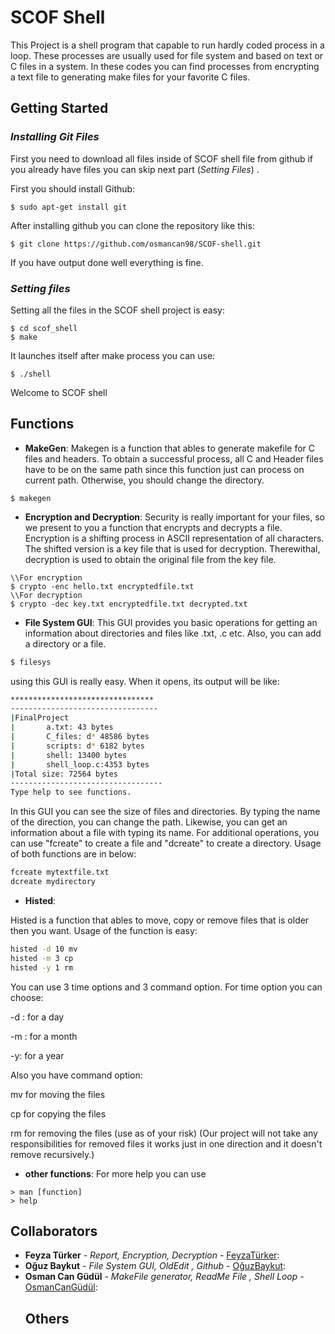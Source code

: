 # SCOF Shell
This Project is a shell program that capable to run hardly coded process in a loop.  These processes are usually used for file system and based on text or C files in a system. In these codes you can find processes from encrypting a text file to generating make files for your favorite C files.

## Getting Started
### *Installing Git Files*
First you need to download all files inside of SCOF shell file from github 
if you already have files you can skip next part (*Setting Files*) .

First you should install Github:
```shell
$ sudo apt-get install git
```
After installing github you can clone the repository like this:
```shell
$ git clone https://github.com/osmancan98/SCOF-shell.git
```
If you have output done well everything is fine.

### *Setting files*
Setting all the files in the SCOF shell project is easy:
```shell
$ cd scof_shell
$ make
```
It launches itself after make process you can use:
```shell
$ ./shell
```
Welcome to SCOF shell


## Functions
 - **MakeGen**:
 Makegen is a function that ables to generate makefile for C files and headers. To obtain a successful process, all C and Header files have to be on the same path since this function just can process on current path. Otherwise, you should change the directory.
 ```shell
$ makegen  
  ```
  - **Encryption and Decryption**:
  Security is really important for your files, so we present to you a function that encrypts and decrypts a file. Encryption is a shifting process in ASCII representation of all characters. The shifted version is a key file that is used for decryption. Therewithal, decryption is used to obtain the original file from the key file.
```shell
\\For encryption 
$ crypto -enc hello.txt encryptedfile.txt 
\\For decryption
$ crypto -dec key.txt encryptedfile.txt decrypted.txt
```
 - **File System GUI**:
	This GUI provides you basic operations for getting an information about directories and files like .txt, .c etc. Also, you can add a directory or a file. 
 ```bash
$ filesys
 ```
using this GUI is really easy. When it opens, its output will be like:
```bash
********************************
---------------------------------
|FinalProject
|		a.txt: 43 bytes
|		C_files: d* 48586 bytes
|		scripts: d* 6182 bytes
|		shell: 13400 bytes
|		shell_loop.c:4353 bytes
|Total size: 72564 bytes
----------------------------------
Type help to see functions.
```
In this GUI you can see the size of files and directories. By typing the name of the direction, you can change the path. Likewise, you can get an information about a file with typing its name. For additional operations, you can use "fcreate" to create a file and "dcreate" to create a directory. Usage of both functions are in below:

```bash
fcreate mytextfile.txt 
dcreate mydirectory
```

- **Histed**:

Histed is a function that ables to move, copy or remove files that is older then you want. Usage of the function is easy:

 ```bash 
 histed -d 10 mv
 histed -m 3 cp
 histed -y 1 rm
```
You can use 3 time options and 3 command option. For time option you can choose:

-d : for a day

-m : for a month

-y: for a year

Also you have command option:

mv for moving the files

cp for copying the files

rm for removing the files (use as of your risk)
(Our project will not take any responsibilities for removed files it works just in one direction and it doesn't remove recursively.)

- **other functions**:
For more help you can use
```
> man [function]
> help
```

  ## Collaborators
  
  * **Feyza Türker** - *Report, Encryption, Decryption* - [FeyzaTürker](https://www.linkedin.com/in/feyza-t%C3%BCrker-547a20153/):
  * **Oğuz Baykut** - *File System GUI, OldEdit , Github* - [OğuzBaykut](https://www.linkedin.com/in/o%C4%9Fuz-baykut-1746b014a/):
* **Osman Can Güdül** - *MakeFile generator, ReadMe File , Shell Loop* - [OsmanCanGüdül](https://www.linkedin.com/in/osman-can-g%C3%BCd%C3%BCl-989963169/):
  ## Others
  
